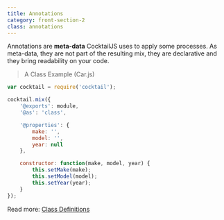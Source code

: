 ```yaml
---
title: Annotations
category: front-section-2
class: annotations
---
```


Annotations are **meta-data** CocktailJS uses to apply some processes. As meta-data,
they are not part of the resulting mix, they are declarative and they bring readability
on your code.

> A Class Example (Car.js)

````javascript
var cocktail = require('cocktail');

cocktail.mix({
	'@exports': module,
	'@as': 'class',

	'@properties': {
		make: '',
		model: '',
		year: null
	},

	constructor: function(make, model, year) {
		this.setMake(make);
		this.setModel(model);
		this.setYear(year);
	}
});

````
Read more: [Class Definitions](/guides/using-single-parameter-class-definition.html)
